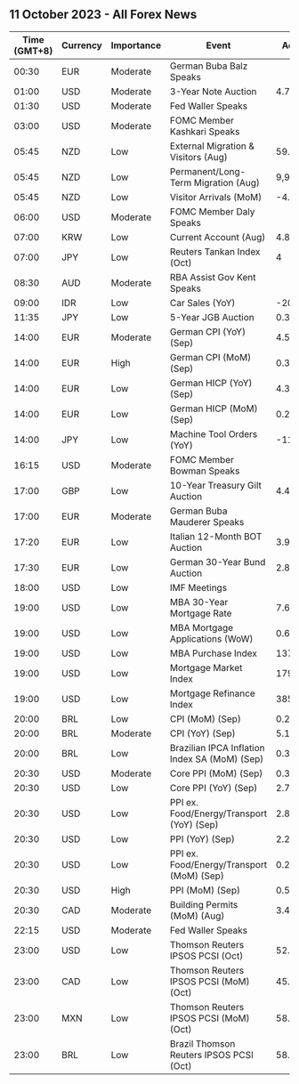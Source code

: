 ## 11 October 2023 - All Forex News

| Time (GMT+8) | Currency | Importance | Event | Actual | Forecast | Previous |
|------|----------|------------|-------|--------|----------|----------|
| 00:30 | EUR | Moderate | German Buba Balz Speaks |  |  |  |
| 01:00 | USD | Moderate | 3-Year Note Auction | 4.740% |  | 4.660% |
| 01:30 | USD | Moderate | Fed Waller Speaks |  |  |  |
| 03:00 | USD | Moderate | FOMC Member Kashkari Speaks |  |  |  |
| 05:45 | NZD | Low | External Migration & Visitors (Aug) | 59.40% |  | 59.30% |
| 05:45 | NZD | Low | Permanent/Long-Term Migration (Aug) | 9,980 |  | 6,440 |
| 05:45 | NZD | Low | Visitor Arrivals (MoM) | -4.1% |  | 1.8% |
| 06:00 | USD | Moderate | FOMC Member Daly Speaks |  |  |  |
| 07:00 | KRW | Low | Current Account (Aug) | 4.81B |  | 3.74B |
| 07:00 | JPY | Low | Reuters Tankan Index (Oct) | 4 |  | 4 |
| 08:30 | AUD | Moderate | RBA Assist Gov Kent Speaks |  |  |  |
| 09:00 | IDR | Low | Car Sales (YoY) | -20.10% |  | -8.30% |
| 11:35 | JPY | Low | 5-Year JGB Auction | 0.330% |  | 0.291% |
| 14:00 | EUR | Moderate | German CPI (YoY) (Sep) | 4.5% | 4.5% | 6.1% |
| 14:00 | EUR | High | German CPI (MoM) (Sep) | 0.3% | 0.3% | 0.3% |
| 14:00 | EUR | Low | German HICP (YoY) (Sep) | 4.3% | 4.3% | 6.4% |
| 14:00 | EUR | Low | German HICP (MoM) (Sep) | 0.2% | 0.2% | 0.4% |
| 14:00 | JPY | Low | Machine Tool Orders (YoY) | -11.2% |  | -17.5% |
| 16:15 | USD | Moderate | FOMC Member Bowman Speaks |  |  |  |
| 17:00 | GBP | Low | 10-Year Treasury Gilt Auction | 4.444% |  | 4.402% |
| 17:00 | EUR | Moderate | German Buba Mauderer Speaks |  |  |  |
| 17:20 | EUR | Low | Italian 12-Month BOT Auction | 3.942% |  | 3.873% |
| 17:30 | EUR | Low | German 30-Year Bund Auction | 2.890% |  | 2.790% |
| 18:00 | USD | Low | IMF Meetings |  |  |  |
| 19:00 | USD | Low | MBA 30-Year Mortgage Rate | 7.67% |  | 7.53% |
| 19:00 | USD | Low | MBA Mortgage Applications (WoW) | 0.6% |  | -6.0% |
| 19:00 | USD | Low | MBA Purchase Index | 137.5 |  | 136.6 |
| 19:00 | USD | Low | Mortgage Market Index | 179.3 |  | 178.2 |
| 19:00 | USD | Low | Mortgage Refinance Index | 385.8 |  | 384.6 |
| 20:00 | BRL | Low | CPI (MoM) (Sep) | 0.26% | 0.34% | 0.23% |
| 20:00 | BRL | Moderate | CPI (YoY) (Sep) | 5.19% | 5.27% | 4.61% |
| 20:00 | BRL | Low | Brazilian IPCA Inflation Index SA (MoM) (Sep) | 0.31% |  | 0.30% |
| 20:30 | USD | Moderate | Core PPI (MoM) (Sep) | 0.3% | 0.2% | 0.2% |
| 20:30 | USD | Low | Core PPI (YoY) (Sep) | 2.7% | 2.3% | 2.5% |
| 20:30 | USD | Low | PPI ex. Food/Energy/Transport (YoY) (Sep) | 2.8% | 3.0% | 2.9% |
| 20:30 | USD | Low | PPI (YoY) (Sep) | 2.2% | 1.6% | 2.0% |
| 20:30 | USD | Low | PPI ex. Food/Energy/Transport (MoM) (Sep) | 0.2% | 0.2% | 0.2% |
| 20:30 | USD | High | PPI (MoM) (Sep) | 0.5% | 0.3% | 0.7% |
| 20:30 | CAD | Moderate | Building Permits (MoM) (Aug) | 3.4% | 0.5% | -3.8% |
| 22:15 | USD | Moderate | Fed Waller Speaks |  |  |  |
| 23:00 | USD | Low | Thomson Reuters IPSOS PCSI (Oct) | 52.02 |  | 52.02 |
| 23:00 | CAD | Low | Thomson Reuters IPSOS PCSI (MoM) (Oct) | 45.56 |  | 47.66 |
| 23:00 | MXN | Low | Thomson Reuters IPSOS PCSI (MoM) (Oct) | 58.46 |  | 55.09 |
| 23:00 | BRL | Low | Brazil Thomson Reuters IPSOS PCSI (Oct) | 58.46 |  | 56.97 |
